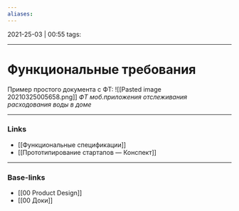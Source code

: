 ```yaml
---
aliases:
---
```

2021-25-03 | 00:55
tags: 
___

# Функциональные требования

Пример простого документа с ФТ:
![[Pasted image 20210325005658.png]]
*ФТ моб.приложения отслеживания расходования воды в доме*

___
### Links
- [[Функциональные спецификации]]
- [[Прототипирование стартапов — Конспект]]

___
### Base-links
- [[00 Product Design]]
- [[00 Доки]]

